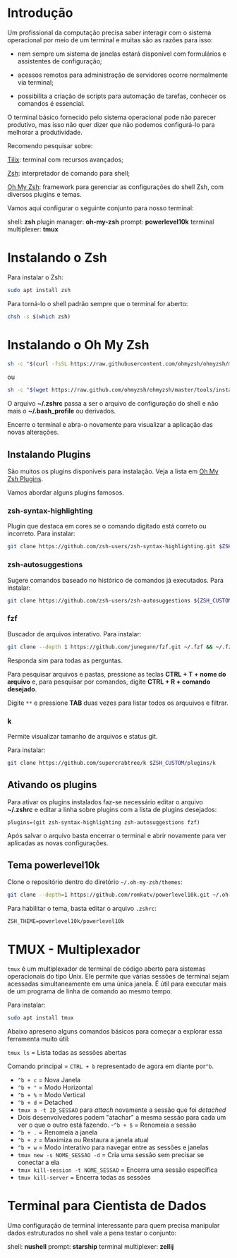 # Introdução

Um profissional da computação precisa saber interagir com o sistema operacional por meio de um terminal e muitas são as razões para isso:

- nem sempre um sistema de janelas estará disponível com formulários e assistentes de configuração;

- acessos remotos para administração de servidores ocorre normalmente via terminal;

- possibilita a criação de scripts para automação de tarefas, conhecer  os comandos é essencial.

O terminal básico fornecido pelo sistema operacional pode não parecer produtivo, mas isso não quer dizer que não podemos configurá-lo para melhorar a produtividade.

Recomendo pesquisar sobre:

[Tilix](https://gnunn1.github.io/tilix-web/): terminal com recursos avançados;

[Zsh](https://zsh.sourceforge.io/): interpretador de comando para shell;

[Oh My Zsh](https://ohmyz.sh/): framework para gerenciar as configurações do shell Zsh, com diversos plugins e temas.

Vamos aqui configurar o seguinte conjunto para nosso terminal:

shell: **zsh**
plugin manager: **oh-my-zsh**
prompt: **powerlevel10k**
terminal multiplexer: **tmux**

# Instalando o Zsh

Para instalar o Zsh:

```bash
sudo apt install zsh
```

Para torná-lo o shell padrão sempre que o terminal for aberto:

```bash
chsh -s $(which zsh)
```

# Instalando o Oh My Zsh

```bash
sh -c "$(curl -fsSL https://raw.githubusercontent.com/ohmyzsh/ohmyzsh/master/tools/install.sh)"
```

ou

```bash
sh -c "$(wget https://raw.github.com/ohmyzsh/ohmyzsh/master/tools/install.sh -O -)"
```

O arquivo **~/.zshrc** passa a ser o arquivo de configuração do shell e não mais o **~/.bash_profile** ou derivados.

Encerre o terminal e abra-o novamente para visualizar a aplicação das novas alterações.

## Instalando Plugins

São muitos os plugins disponíveis para instalação. Veja a lista em [Oh My Zsh Plugins](https://github.com/ohmyzsh/ohmyzsh/wiki/Plugins).

Vamos abordar alguns plugins famosos.

### zsh-syntax-highlighting

Plugin que destaca em cores se o comando digitado está correto ou incorreto. Para instalar:

```bash
git clone https://github.com/zsh-users/zsh-syntax-highlighting.git $ZSH_CUSTOM/plugins/zsh-syntax-highlighting
```

### zsh-autosuggestions

Sugere comandos baseado no histórico de comandos já executados. Para instalar:

```bash
git clone https://github.com/zsh-users/zsh-autosuggestions ${ZSH_CUSTOM:-~/.oh-my-zsh/custom}/plugins/zsh-autosuggestions
```

### fzf

Buscador de arquivos interativo. Para instalar:

```bash
git clone --depth 1 https://github.com/junegunn/fzf.git ~/.fzf && ~/.fzf/install
```

Responda sim para todas as perguntas.

Para pesquisar arquivos e pastas, pressione as teclas **CTRL + T + nome do arquivo** e, para pesquisar por comandos, digite **CTRL + R + comando desejado**.

Digite `**` e pressione **TAB** duas vezes para listar todos os arquuivos e filtrar.

### k

Permite visualizar tamanho de arquivos e status git.

Para instalar:

```bash
git clone https://github.com/supercrabtree/k $ZSH_CUSTOM/plugins/k
```

## Ativando os plugins

Para ativar os plugins instalados faz-se necessário editar o arquivo **~/.zshrc** e editar a linha sobre plugins com a lista de plugins desejados:

```vim
plugins=(git zsh-syntax-highlighting zsh-autosuggestions fzf)
```

Após salvar o arquivo basta encerrar o terminal e abrir novamente para ver aplicadas as novas configurações.

## Tema powerlevel10k

 Clone o repositório dentro do diretório `~/.oh-my-zsh/themes`:

```bash
git clone --depth=1 https://github.com/romkatv/powerlevel10k.git ~/.oh-my-zsh/themes/powerlevel10k
```
 
 Para habilitar o tema, basta editar o arquivo `.zshrc`:

 `ZSH_THEME=powerlevel10k/powerlevel10k`


# TMUX - Multiplexador

`tmux` é um multiplexador de terminal de código aberto para sistemas operacionais do tipo Unix. Ele permite que várias sessões de terminal sejam acessadas simultaneamente em uma única janela. É útil para executar mais de um programa de linha de comando ao mesmo tempo.

Para instalar:

```bash
sudo apt install tmux
```

Abaixo apreseno alguns comandos básicos para começar a explorar essa ferramenta muito útil:

`tmux ls` = Lista todas as sessões abertas

Comando principal = `CTRL + b` representado de agora em diante por`^b`.

- `^b + c` = Nova Janela
- `^b + "` = Modo Horizontal
- `^b + %` = Modo Vertical
- `^b + d` = Detached
- `tmux a -t ID_SESSAO` para *attach* novamente a sessão que foi *detached*
- Dois desenvolvedores podem "atachar" a mesma sessão para cada um ver o que o outro está fazendo.
-`^b + $` = Renomeia a sessão
- `^b + .` = Renomeia a janela
- `^b + z` = Maximiza ou Restaura a janela atual
- `^b + w` = Modo interativo para navegar entre as sessões e janelas
- `tmux new -s NOME_SESSAO -d` = Cria uma sessão sem precisar se conectar a ela
- `tmux kill-session -t NOME_SESSAO` = Encerra uma sessão específica
- `tmux kill-server` = Encerra todas as sessões

# Terminal para Cientista de Dados

Uma configuração de terminal interessante para quem precisa manipular dados estruturados no shell vale a pena testar o conjunto:

shell: **nushell**
prompt: **starship**
terminal multiplexer: **zellij**